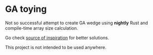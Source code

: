 # GA toying

Not so successful attempt to create GA wedge using __nightly__ Rust and compile-time array size calculation.

Go check [source of inspiration](https://bivector.net) for better solutions.

This project is not intended to be used anywhere.

